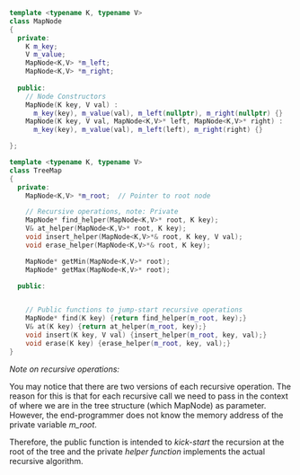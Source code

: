 ```c++
template <typename K, typename V>
class MapNode
{
  private:
    K m_key;
    V m_value;
    MapNode<K,V> *m_left;
    MapNode<K,V> *m_right;
  
  public:
    // Node Constructors
    MapNode(K key, V val) : 
      m_key(key), m_value(val), m_left(nullptr), m_right(nullptr) {}
    MapNode(K key, V val, MapNode<K,V>* left, MapNode<K,V>* right) :
      m_key(key), m_value(val), m_left(left), m_right(right) {}

};
```

```c++
template <typename K, typename V>
class TreeMap
{
  private:
    MapNode<K,V> *m_root;  // Pointer to root node

    // Recursive operations, note: Private
    MapNode* find_helper(MapNode<K,V>* root, K key);
    V& at_helper(MapNode<K,V>* root, K key);
    void insert_helper(MapNode<K,V>*& root, K key, V val);
    void erase_helper(MapNode<K,V>*& root, K key);

    MapNode* getMin(MapNode<K,V>* root);
    MapNode* getMax(MapNode<K,V>* root);

  public:


    // Public functions to jump-start recursive operations
    MapNode* find(K key) {return find_helper(m_root, key);}
    V& at(K key) {return at_helper(m_root, key);}
    void insert(K key, V val) {insert_helper(m_root, key, val);}
    void erase(K key) {erase_helper(m_root, key, val);}
}
```

_Note on recursive operations:_

You may notice that there are two versions of each recursive operation. The reason for this is that for each recursive call we need to pass in the context of where we are in the tree structure (which MapNode) as parameter. However, the end-programmer does not know the memory address of the private variable _m_root_. 

Therefore, the public function is intended to _kick-start_ the recursion at the root of the tree and the private _helper function_ implements the actual recursive algorithm.